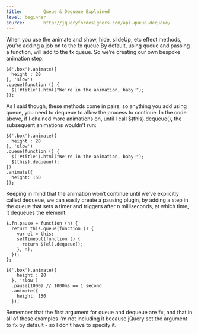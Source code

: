 ```yaml
---
title:        Queue & Dequeue Explained
level: beginner
source:       http://jqueryfordesigners.com/api-queue-dequeue/
---
```


When you use the animate and show, hide, slideUp, etc effect methods, you’re
adding a job on to the fx queue.By default, using queue and passing a function,
will add to the fx queue. So we’re creating our own bespoke animation step:

```
$('.box').animate({
  height : 20
}, 'slow')
.queue(function () {
  $('#title').html("We're in the animation, baby!");
});
```

As I said though, these methods come in pairs, so anything you add using queue,
you need to dequeue to allow the process to continue. In the code above, if I
chained more animations on, until I call $(this).dequeue(), the subsequent
animations wouldn’t run:

```
$('.box').animate({
  height : 20
}, 'slow')
.queue(function () {
  $('#title').html("We're in the animation, baby!");
  $(this).dequeue();
})
.animate({
  height: 150
});
```

Keeping in mind that the animation won’t continue until we’ve explicitly called
dequeue, we can easily create a pausing plugin, by adding a step in the queue
that sets a timer and triggers after n milliseconds, at which time, it dequeues
the element:

```
$.fn.pause = function (n) {
  return this.queue(function () {
    var el = this;
    setTimeout(function () {
      return $(el).dequeue();
    }, n);
  });
};

$('.box').animate({
    height : 20
  }, 'slow')
  .pause(1000) // 1000ms == 1 second
  .animate({
    height: 150
  });
```

Remember that the first argument for queue and dequeue are `fx`, and that in
all of these examples I’m not including it because jQuery set the argument to
`fx` by default - so I don’t have to specify it.
